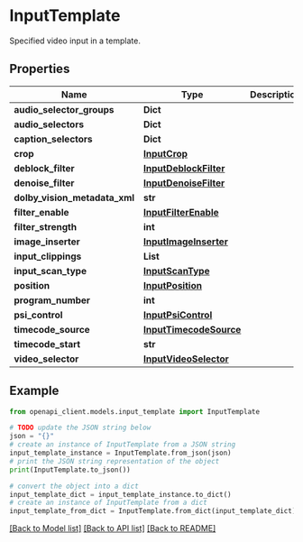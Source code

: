 # InputTemplate

Specified video input in a template.

## Properties

Name | Type | Description | Notes
------------ | ------------- | ------------- | -------------
**audio_selector_groups** | **Dict** |  | [optional] 
**audio_selectors** | **Dict** |  | [optional] 
**caption_selectors** | **Dict** |  | [optional] 
**crop** | [**InputCrop**](InputCrop.md) |  | [optional] 
**deblock_filter** | [**InputDeblockFilter**](InputDeblockFilter.md) |  | [optional] 
**denoise_filter** | [**InputDenoiseFilter**](InputDenoiseFilter.md) |  | [optional] 
**dolby_vision_metadata_xml** | **str** |  | [optional] 
**filter_enable** | [**InputFilterEnable**](InputFilterEnable.md) |  | [optional] 
**filter_strength** | **int** |  | [optional] 
**image_inserter** | [**InputImageInserter**](InputImageInserter.md) |  | [optional] 
**input_clippings** | **List** |  | [optional] 
**input_scan_type** | [**InputScanType**](InputScanType.md) |  | [optional] 
**position** | [**InputPosition**](InputPosition.md) |  | [optional] 
**program_number** | **int** |  | [optional] 
**psi_control** | [**InputPsiControl**](InputPsiControl.md) |  | [optional] 
**timecode_source** | [**InputTimecodeSource**](InputTimecodeSource.md) |  | [optional] 
**timecode_start** | **str** |  | [optional] 
**video_selector** | [**InputVideoSelector**](InputVideoSelector.md) |  | [optional] 

## Example

```python
from openapi_client.models.input_template import InputTemplate

# TODO update the JSON string below
json = "{}"
# create an instance of InputTemplate from a JSON string
input_template_instance = InputTemplate.from_json(json)
# print the JSON string representation of the object
print(InputTemplate.to_json())

# convert the object into a dict
input_template_dict = input_template_instance.to_dict()
# create an instance of InputTemplate from a dict
input_template_from_dict = InputTemplate.from_dict(input_template_dict)
```
[[Back to Model list]](../README.md#documentation-for-models) [[Back to API list]](../README.md#documentation-for-api-endpoints) [[Back to README]](../README.md)


